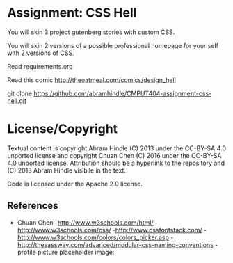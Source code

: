 Assignment: CSS Hell
====================

You will skin 3 project gutenberg stories with custom CSS.

You will skin 2 versions of a possible professional homepage for your
self with 2 versions of CSS.

Read requirements.org

Read this comic http://theoatmeal.com/comics/design_hell

git clone https://github.com/abramhindle/CMPUT404-assignment-css-hell.git

License/Copyright
=================

Textual content is copyright Abram Hindle (C) 2013 under the CC-BY-SA
4.0 unported license and copyright Chuan Chen (C) 2016 under the CC-BY-SA
4.0 unported license. Attribution should be a hyperlink to the
repository and (C) 2013 Abram Hindle visibile in the text.

Code is licensed under the Apache 2.0 license.

## References
- Chuan Chen
  -http://www.w3schools.com/html/
  -http://www.w3schools.com/css/
  -http://www.cssfontstack.com/
  -http://www.w3schools.com/colors/colors_picker.asp
  -http://thesassway.com/advanced/modular-css-naming-conventions
  -profile picture placeholder image: 
